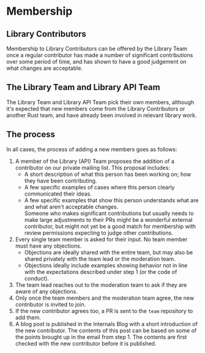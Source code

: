 # Membership

## Library Contributors

Membership to Library Contributors can be offered by the Library Team once
a regular contributor has made a number of significant contributions over some period of time,
and has shown to have a good judgement on what changes are acceptable.

## The Library Team and Library API Team

The Library Team and Library API Team pick their own members,
although it's expected that new members come from the Library Contributors or another Rust team,
and have already been involved in relevant library work.

## The process

In all cases, the process of adding a new members goes as follows:

1. A member of the Library (API) Team proposes the addition of a contributor on our private mailing list.
   This proposal includes:
   - A short description of what this person has been working on; how they have been contributing.
   - A few specific examples of cases where this person clearly communicated their ideas.
   - A few specific examples that show this person understands what are and what aren't acceptable changes.\
     Someone who makes significant contributions but usually needs to make large adjustments to their PRs might be a wonderful external contributor,
     but might not yet be a good match for membership with review permissions expecting to judge other contributions.
2. Every single team member is asked for their input. No team member must have any objections.
   - Objections are ideally shared with the entire team, but may also be shared privately with the team lead or the moderation team.
   - Objections ideally include examples showing behavior not in line with the expectations described under step 1
     (or the code of conduct).
3. The team lead reaches out to the moderation team to ask if they are aware of any objections.
4. Only once the team members and the moderation team agree, the new contributor is invited to join.
5. If the new contributor agrees too, a PR is sent to the `team` repository to add them.
6. A blog post is published in the Internals Blog with a short introduction of the new contributor.
   The contents of this post can be based on some of the points brought up in the email from step 1.
   The contents are first checked with the new contributor before it is published.
